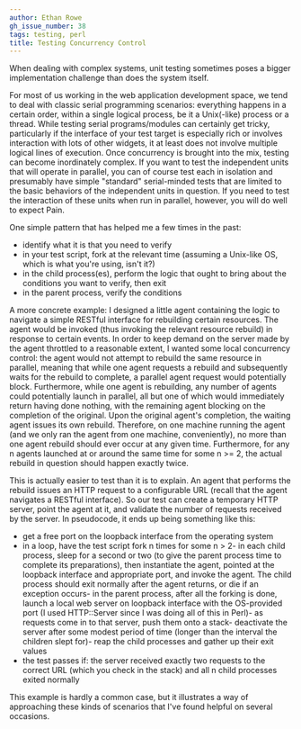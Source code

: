 ```yaml
---
author: Ethan Rowe
gh_issue_number: 38
tags: testing, perl
title: Testing Concurrency Control
---
```


When dealing with complex systems, unit testing sometimes poses a bigger implementation challenge than does the system itself.

For most of us working in the web application development space, we tend to deal with classic serial programming scenarios: everything happens in a certain order, within a single logical process, be it a Unix(-like) process or a thread.  While testing serial programs/modules can certainly get tricky, particularly if the interface of your test target is especially rich or involves interaction with lots of other widgets, it at least does not involve multiple logical lines of execution.  Once concurrency is brought into the mix, testing can become inordinately complex.  If you want to test the independent units that will operate in parallel, you can of course test each in isolation and presumably have simple "standard" serial-minded tests that are limited to the basic behaviors of the independent units in question.  If you need to test the interaction of these units when run in parallel, however, you will do well to expect Pain.

One simple pattern that has helped me a few times in the past:

- identify what it is that you need to verify
- in your test script, fork at the relevant time (assuming a Unix-like OS, which is what you're using, isn't it?)
- in the child process(es), perform the logic that ought to bring about the conditions you want to verify, then exit
- in the parent process, verify the conditions

A more concrete example: I designed a little agent containing the logic to navigate a simple RESTful interface for rebuilding certain resources.  The agent would be invoked (thus invoking the relevant resource rebuild) in response to certain events.  In order to keep demand on the server made by the agent throttled to a reasonable extent, I wanted some local concurrency control: the agent would not attempt to rebuild the same resource in parallel, meaning that while one agent requests a rebuild and subsequently waits for the rebuild to complete, a parallel agent request would potentially block.  Furthermore, while one agent is rebuilding, any number of agents could potentially launch in parallel, all but one of which would immediately return having done nothing, with the remaining agent blocking on the completion of the original.  Upon the original agent's completion, the waiting agent issues its own rebuild.  Therefore, on one machine running the agent (and we only ran the agent from one machine, conveniently), no more than one agent rebuild should ever occur at any given time.  Furthermore, for any n agents launched at or around the same time for some n >= 2, the actual rebuild in question should happen exactly twice.

This is actually easier to test than it is to explain.  An agent that performs the rebuild issues an HTTP request to a configurable URL (recall that the agent navigates a RESTful interface).  So our test can create a temporary HTTP server, point the agent at it, and validate the number of requests received by the server.  In pseudocode, it ends up being something like this:

- get a free port on the loopback interface from the operating system
- in a loop, have the test script fork n times for some n > 2- in each child process, sleep for a second or two (to give the parent process time to complete its preparations), then instantiate the agent, pointed at the loopback interface and appropriate port, and invoke the agent.  The child process should exit normally after the agent returns, or die if an exception occurs- in the parent process, after all the forking is done, launch a local web server on loopback interface with the OS-provided port (I used HTTP::Server since I was doing all of this in Perl)- as requests come in to that server, push them onto a stack- deactivate the server after some modest period of time (longer than the interval the children slept for)- reap the child processes and gather up their exit values
- the test passes if: the server received exactly two requests to the correct URL (which you check in the stack) and all n child processes exited normally

This example is hardly a common case, but it illustrates a way of approaching these kinds of scenarios that I've found helpful on several occasions.
